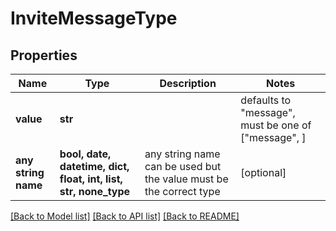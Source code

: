 # InviteMessageType


## Properties
Name | Type | Description | Notes
------------ | ------------- | ------------- | -------------
**value** | **str** |  | defaults to "message",  must be one of ["message", ]
**any string name** | **bool, date, datetime, dict, float, int, list, str, none_type** | any string name can be used but the value must be the correct type | [optional]

[[Back to Model list]](../README.md#documentation-for-models) [[Back to API list]](../README.md#documentation-for-api-endpoints) [[Back to README]](../README.md)


